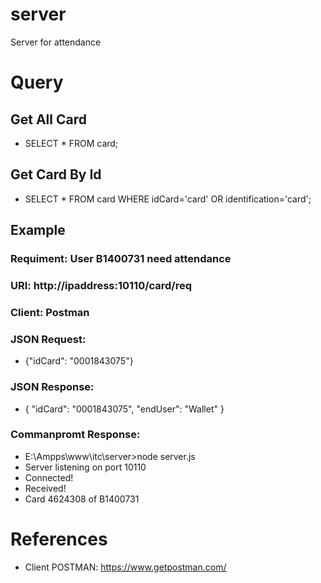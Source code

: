 # server
Server for attendance

# Query
## Get All Card
* SELECT * FROM card;

## Get Card By Id
* SELECT * FROM card WHERE idCard='card' OR identification='card';

## Example
### Requiment: User B1400731 need attendance
### URI: http://ipaddress:10110/card/req
### Client: Postman
### JSON Request:
* {"idCard": "0001843075"}
### JSON Response:
* {
    "idCard": "0001843075",
    "endUser": "Wallet"
}
### Commanpromt Response:
* E:\Ampps\www\itc\server>node server.js
* Server listening on port 10110
* Connected!
* Received!
* Card 4624308 of B1400731

# References
* Client POSTMAN: https://www.getpostman.com/
